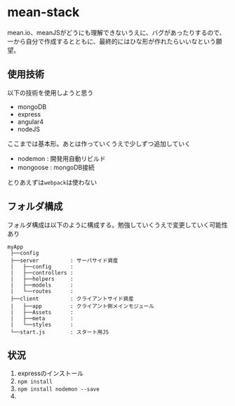 # mean-stack

mean.io、meanJSがどうにも理解できないうえに、バグがあったりするので、一から自分で作成するとともに、最終的にはひな形が作れたらいいなという願望。

## 使用技術

以下の技術を使用しようと思う

- mongoDB
- express
- angular4
- nodeJS

ここまでは基本形。あとは作っていくうえで少しずつ追加していく

- nodemon   : 開発用自動リビルド
- mongoose  : mongoDB接続


とりあえずは`webpack`は使わない

## フォルダ構成

フォルダ構成は以下のように構成する。勉強していくうえで変更していく可能性あり

```
myApp
 ├──config
 ├──server          : サーバサイド資産
 |   ├──config      : 
 |   ├──controllers : 
 |   ├──helpers     : 
 |   ├──models      : 
 |   └──routes      : 
 ├──client          : クライアントサイド資産
 |   ├──app         : クライアント側メインモジュール
 |   ├──Assets      : 
 |   ├──meta        : 
 |   └──styles      : 
 └──start.js        : スタート用JS
```
 
## 状況

1. expressのインストール
1. `npm install`
1. `npm install nodemon --save`
1. 
